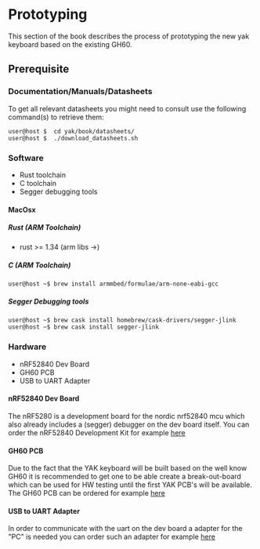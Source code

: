 # Prototyping
This section of the book describes the process of prototyping the new yak keyboard based on the existing GH60.


## Prerequisite

### Documentation/Manuals/Datasheets
To get all relevant datasheets you might need to consult use the following command(s) to retrieve them:

```
user@host $  cd yak/book/datasheets/
user@host $  ./download_datasheets.sh
```
### Software
 * Rust toolchain
 * C toolchain
 * Segger debugging tools


#### MacOsx
##### Rust (ARM Toolchain)
* rust >= 1.34 (arm libs ->)

##### C (ARM Toolchain)
```
user@host ~$ brew install armmbed/formulae/arm-none-eabi-gcc
```

##### Segger Debugging tools
```
user@host ~$ brew cask install homebrew/cask-drivers/segger-jlink
user@host ~$ brew cask install segger-jlink
```

### Hardware

* nRF52840 Dev Board
* GH60 PCB
* USB to UART Adapter

#### nRF52840 Dev Board
The nRF5280 is a development board for the nordic nrf52840 mcu which also already includes a (segger) debugger on the dev board itself.
You can order the nRF52840 Development Kit for example [here](https://www.rutronik24.com/product/nordic/nrf52840-dk/10422794.html)

#### GH60 PCB
Due to the fact that the YAK keyboard will be built based on the well know GH60 it is recommended to get one to be able create a break-out-board
which can be used for HW testing until the first YAK PCB's will be available.
The GH60 PCB can be ordered for example [here](https://www.banggood.com/GH60-DIY-Mechanical-Keyboard-PCB-Support-Breathing-LED-60-Cherry-MX-Poker2-Poker3-p-1084998.html?cur_warehouse=CN)

#### USB to UART Adapter
In order to communicate with the uart on the dev board a adapter for the "PC" is needed you can order such an adapter for example [here](https://www.amazon.de/dp/B0753H4SQS/ref=cm_sw_em_r_mt_dp_U_uEdSCb45T73B2?th=1)


